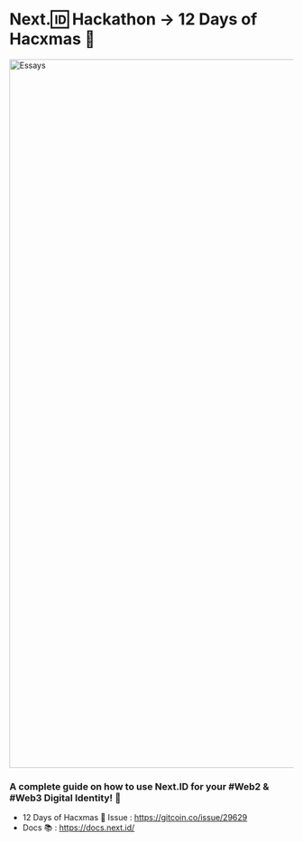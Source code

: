 # Next.🆔 Hackathon -> 12 Days of Hacxmas 🎄

<img width="1255" alt="Essays" src="https://user-images.githubusercontent.com/113842155/209415534-4d9880c3-0d24-4126-93b7-193c2c378caf.png">


### A complete guide on how to use Next.ID for your #Web2 & #Web3 Digital Identity! 🌈
 
- 12 Days of Hacxmas 🎄 Issue : https://gitcoin.co/issue/29629
- Docs 📚 : https://docs.next.id/
